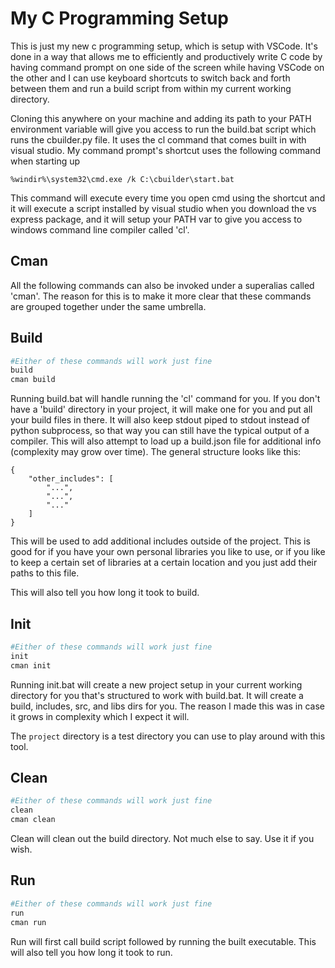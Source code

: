 # My C Programming Setup
This is just my new c programming setup, which is setup with VSCode. It's done in a way that allows me to efficiently and productively write C code by having command prompt on one side of the screen while having VSCode on the other and I can use keyboard shortcuts to switch back and forth between them and run a build script from within my current working directory.

Cloning this anywhere on your machine and adding its path to your PATH environment variable will give you access to run the build.bat script which runs the cbuilder.py file. It uses the cl command that comes built in with visual studio. My command prompt's shortcut uses the following command when starting up

`%windir%\system32\cmd.exe /k C:\cbuilder\start.bat`

This command will execute every time you open cmd using the shortcut and it will execute a script installed by visual studio when you download the vs express package, and it will setup your PATH var to give you access to windows command line compiler called 'cl'.

## Cman
All the following commands can also be invoked under a superalias called 'cman'. The reason for this is to make it more clear that these commands are grouped together under the same umbrella.

## Build
```python
#Either of these commands will work just fine
build
cman build
```

Running build.bat will handle running the 'cl' command for you. If you don't have a 'build' directory in your project, it will make one for you and put all your build files in there. It will also keep stdout piped to stdout instead of python subprocess, so that way you can still have the typical output of a compiler. This will also attempt to load up a build.json file for additional info (complexity may grow over time). The general structure looks like this:

```
{
    "other_includes": [
        "...",
        "...",
        "..."
    ]
}
```
This will be used to add additional includes outside of the project. This is good for if you have your own personal libraries you like to use, or if you like to keep a certain set of libraries at a certain location and you just add their paths to this file.

This will also tell you how long it took to build.

## Init
```python
#Either of these commands will work just fine
init
cman init
```

Running init.bat will create a new project setup in your current working directory for you that's structured to work with build.bat. It will create a build, includes, src, and libs dirs for you. The reason I made this was in case it grows in complexity which I expect it will.

The `project` directory is a test directory you can use to play around with this tool.

## Clean
```python
#Either of these commands will work just fine
clean
cman clean
```

Clean will clean out the build directory. Not much else to say. Use it if you wish.

## Run
```python
#Either of these commands will work just fine
run
cman run
```

Run will first call build script followed by running the built executable. This will also tell you how long it took to run.